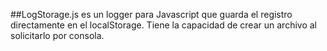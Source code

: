 ##LogStorage.js es un logger para Javascript que guarda el registro directamente en el localStorage. Tiene la capacidad de crear un archivo al solicitarlo por consola.